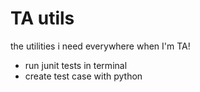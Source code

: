 # TA utils 
the utilities i need everywhere when I'm TA! 

+ run junit tests in terminal 
+ create test case with python
